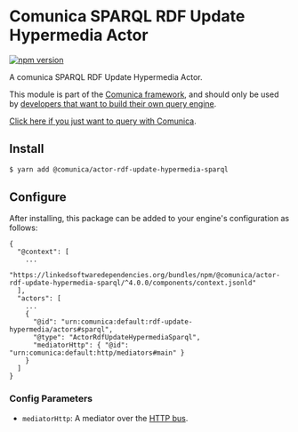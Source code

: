 # Comunica SPARQL RDF Update Hypermedia Actor

[![npm version](https://badge.fury.io/js/%40comunica%2Factor-rdf-update-hypermedia-sparql.svg)](https://www.npmjs.com/package/@comunica/actor-rdf-update-hypermedia-sparql)

A comunica SPARQL RDF Update Hypermedia Actor.

This module is part of the [Comunica framework](https://github.com/comunica/comunica),
and should only be used by [developers that want to build their own query engine](https://comunica.dev/docs/modify/).

[Click here if you just want to query with Comunica](https://comunica.dev/docs/query/).

## Install

```bash
$ yarn add @comunica/actor-rdf-update-hypermedia-sparql
```

## Configure

After installing, this package can be added to your engine's configuration as follows:
```text
{
  "@context": [
    ...
    "https://linkedsoftwaredependencies.org/bundles/npm/@comunica/actor-rdf-update-hypermedia-sparql/^4.0.0/components/context.jsonld"
  ],
  "actors": [
    ...
    {
      "@id": "urn:comunica:default:rdf-update-hypermedia/actors#sparql",
      "@type": "ActorRdfUpdateHypermediaSparql",
      "mediatorHttp": { "@id": "urn:comunica:default:http/mediators#main" }
    }
  ]
}
```

### Config Parameters

* `mediatorHttp`: A mediator over the [HTTP bus](https://github.com/comunica/comunica/tree/master/packages/bus-http).
